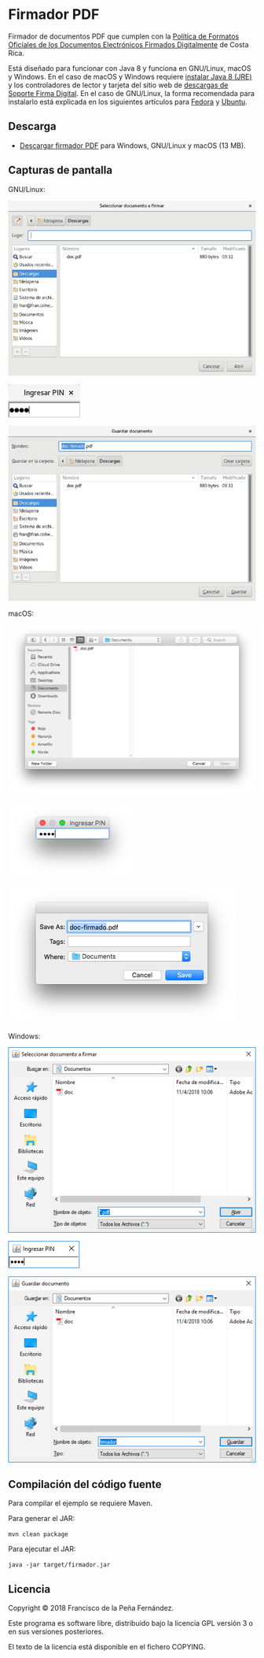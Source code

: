 # Firmador PDF

Firmador de documentos PDF que cumplen con la [Política de Formatos Oficiales
de los Documentos Electrónicos Firmados Digitalmente](
https://www.mifirmadigital.go.cr/wp-content/uploads/2016/03/DCFD-Política-de-Formato-Oficial-v1.0.pdf
) de Costa Rica.

Está diseñado para funcionar con Java 8 y funciona en GNU/Linux, macOS y
Windows. En el caso de macOS y Windows requiere [instalar Java 8 (JRE)](
http://www.oracle.com/technetwork/java/javase/downloads/index.html#JDK8) y los
controladores de lector y tarjeta del sitio web de
[descargas de Soporte Firma Digital](https://www.soportefirmadigital.com/sfdj/dl.aspx).
En el caso de GNU/Linux, la forma recomendada para instalarlo está explicada en
los siguientes artículos para
[Fedora](https://fran.cr/instalar-firma-digital-costa-rica-linux-fedora/) y
[Ubuntu](https://fran.cr/instalar-firma-digital-costa-rica-gnu-linux-ubuntu/).


## Descarga

- [Descargar firmador PDF](https://fran.cr/descargas/firmador.jar)
  para Windows, GNU/Linux y macOS (13 MB).


## Capturas de pantalla

GNU/Linux:

![Seleccionar documento](pantallazos/gnulinux-load.png)

![Ingresar PIN](pantallazos/gnulinux-pin.png)

![Guardar documento](pantallazos/gnulinux-save.png)

macOS:

![Seleccionar documento](pantallazos/macos-load.png)

![Ingresar PIN](pantallazos/macos-pin.png)

![Guardar documento](pantallazos/macos-save.png)

Windows:

![Seleccionar documento](pantallazos/windows-load.png)

![Ingresar PIN](pantallazos/windows-pin.png)

![Guardar documento](pantallazos/windows-save.png)


## Compilación del código fuente

Para compilar el ejemplo se requiere Maven.

Para generar el JAR:

`mvn clean package`

Para ejecutar el JAR:

`java -jar target/firmador.jar`


## Licencia

Copyright © 2018 Francisco de la Peña Fernández.

Este programa es software libre, distribuido bajo la licencia GPL versión 3 o
en sus versiones posteriores.

El texto de la licencia está disponible en el fichero COPYING.
